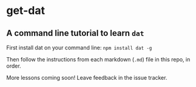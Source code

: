 # get-dat

## A command line tutorial to learn `dat`

First install dat on your command line: `npm install dat -g`

Then follow the instructions from each markdown (`.md`) file in this repo, in order.

More lessons coming soon! Leave feedback in the issue tracker.